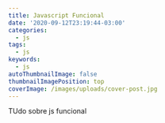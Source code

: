 ```yaml
---
title: Javascript Funcional
date: '2020-09-12T23:19:44-03:00'
categories:
  - js
tags:
  - js
keywords:
  - js
autoThumbnailImage: false
thumbnailImagePosition: top
coverImage: /images/uploads/cover-post.jpg
---
```

TUdo sobre js funcional
